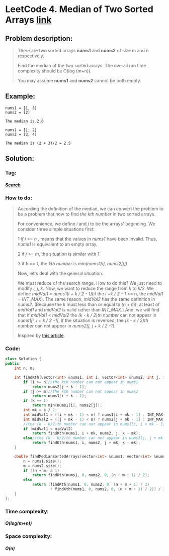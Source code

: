 # LeetCode 4. Median of Two Sorted Arrays [link](https://leetcode.com/problems/median-of-two-sorted-arrays/)

## Problem description:

> There are two sorted arrays **nums1** and **nums2** of size m and n respectively.
>
> Find the median of the two sorted arrays. The overall run time complexity should be O(log (m+n)).
>
> You may assume **nums1** and **nums2** cannot be both empty.

## Example:

```
nums1 = [1, 3]
nums2 = [2]

The median is 2.0

nums1 = [1, 2]
nums2 = [3, 4]

The median is (2 + 3)/2 = 2.5
```

## Solution:

### Tag:

#### *[Search](https://github.com/yang-233/Algorithm-note/tree/master/Search)* 

### How to do:

> According the definition of the median, we can convert the problem to be a problem that how to find *the kth number* in two sorted arrays. 
>
> For convenience, we define *i* and *j* to be the arrays' beginning. We consider three simple situations first:
>
> 1 *if i >= n* , means that the values in *nums1* have been invalid. Thus, *nums1*  is equivalent to an empty array.
>
> 2 if *j >= m*, the situation is similar with 1.
>
> 3 if *k == 1*, the *kth number* is *min(nums1[i], nums2[j])*.
>
> Now, let's deal with the general situation:
>
> We must reduce of the search range. How to do this? We just need to modify *i, j, k*.  Now, we want to reduce the range from *k* to *k/2*. We define *midVal1 = nums1[i + k / 2 - 1]*(if the *i +k / 2 - 1* >= n, the *midVal1 = INT_MAX*). The same reason, *midVal2* has the same definition in *nums2*. (Because the *k* must less than or equal to *(n + m)*, at least of  *midVal1* and *midVal2* is valid rather than *INT_MAX*.) And, we will find that if *midVal1 < midVal2* the *(k - k / 2)th number* can not appear in *nums1[i, i + k / 2 -1]*, if the situation is reversed, the *(k - k / 2)th number* can not appear in *nums2[j, j + k / 2 -1]*.
>
> Inspired by [this article](http://www.cnblogs.com/grandyang/p/4465932.html).

### Code:

```c++
class Solution {
public:
    int n, m;

    int findKth(vector<int> &nums1, int i, vector<int> &nums2, int j, int k) {
        if (i >= n)//the kth number can not appear in nums1
            return nums2[j + k - 1];
        if (j >= m)//the kth number can not appear in nums2
            return nums1[i + k - 1];
        if (k == 1)
            return min(nums1[i], nums2[j]);
        int mk = k / 2;
        int midVal1 = ((i + mk - 1) < n) ? nums1[i + mk - 1] : INT_MAX;
        int midVal2 = ((j + mk - 1) < m) ? nums2[j + mk - 1] : INT_MAX;
        //the (k - k/2)th number can not appear in nums1[i, i + mk - 1]. 
        if (midVal1 < midVal2)
            return findKth(nums1, i + mk, nums2, j, k - mk);
        else//the (k - k/2)th number can not appear in nums2[j, j + mk - 1].
            return findKth(nums1, i, nums2, j + mk, k - mk);
    }

    double findMedianSortedArrays(vector<int> &nums1, vector<int> &nums2) {
        n = nums1.size();
        m = nums2.size();
        if ((n + m) & 1)
            return findKth(nums1, 0, nums2, 0, (n + m + 1) / 2);
        else
            return (findKth(nums1, 0, nums2, 0, (n + m + 1) / 2) 
                    + findKth(nums1, 0, nums2, 0, (n + m + 2) / 2)) / 2.0;
    }
};
```

### Time complexity:

#### *O(log(m+n))*

### Space complexity:

#### *O(n)*

